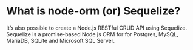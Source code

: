 # What is node-orm (or) Sequelize?

It’s also possible to create a Node.js RESTful CRUD API using Sequelize. Sequelize is a promise-based Node.js ORM for for Postgres, MySQL, MariaDB, SQLite and Microsoft SQL Server.